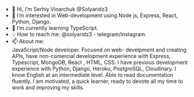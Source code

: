 - 👋 Hi, I’m Serhiy Vinarchuk @Solyaridz3
- 👀 I’m interested in Web-development using Node js, Express, React, Python, Django.
- 🌱 I’m currently learning TypeScript.
- 💡 How to reach me: @solyaridz3 - telegram/instagram.
- 📫 About me:<br/>
JavaScript/Node developer. Focused on web- develpment and creating APIs, have non-comercial development experience with
Express, Typescript, MongoDB, React , HTML, CSS. I have previous development experience with Python, Django, Heroku, PostgreSQL, Cloudinary. I know English at an intermediate level. Able to read documentation fluently. I am motivated, a quick learner, ready to devote all my time to work and improving my skills.
<!---
Solyaridz3/Solyaridz3 is a ✨ special ✨ repository because its `README.md` (this file) appears on your GitHub profile.
You can click the Preview link to take a look at your changes.
--->
